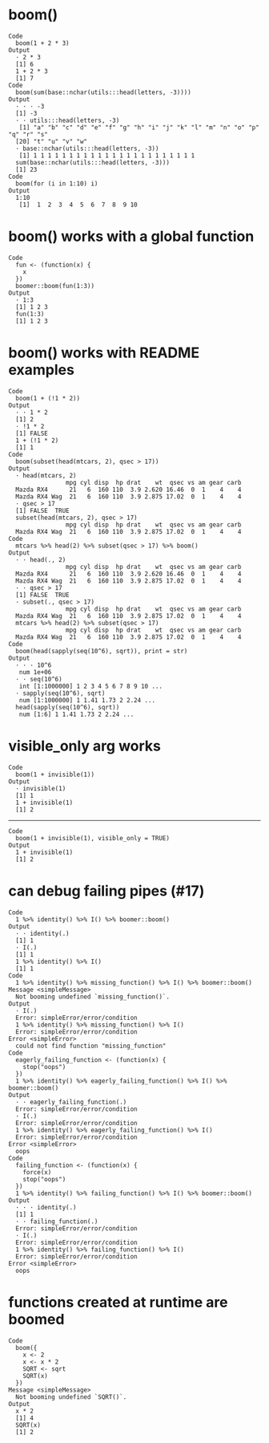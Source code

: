 # boom()

    Code
      boom(1 + 2 * 3)
    Output
      · 2 * 3
      [1] 6
      1 + 2 * 3
      [1] 7
    Code
      boom(sum(base::nchar(utils:::head(letters, -3))))
    Output
      · · · -3
      [1] -3
      · · utils:::head(letters, -3)
       [1] "a" "b" "c" "d" "e" "f" "g" "h" "i" "j" "k" "l" "m" "n" "o" "p" "q" "r" "s"
      [20] "t" "u" "v" "w"
      · base::nchar(utils:::head(letters, -3))
       [1] 1 1 1 1 1 1 1 1 1 1 1 1 1 1 1 1 1 1 1 1 1 1 1
      sum(base::nchar(utils:::head(letters, -3)))
      [1] 23
    Code
      boom(for (i in 1:10) i)
    Output
      1:10
       [1]  1  2  3  4  5  6  7  8  9 10

# boom() works with a global function

    Code
      fun <- (function(x) {
        x
      })
      boomer::boom(fun(1:3))
    Output
      · 1:3
      [1] 1 2 3
      fun(1:3)
      [1] 1 2 3

# boom() works with README examples

    Code
      boom(1 + (!1 * 2))
    Output
      · · 1 * 2
      [1] 2
      · !1 * 2
      [1] FALSE
      1 + (!1 * 2)
      [1] 1
    Code
      boom(subset(head(mtcars, 2), qsec > 17))
    Output
      · head(mtcars, 2)
                    mpg cyl disp  hp drat    wt  qsec vs am gear carb
      Mazda RX4      21   6  160 110  3.9 2.620 16.46  0  1    4    4
      Mazda RX4 Wag  21   6  160 110  3.9 2.875 17.02  0  1    4    4
      · qsec > 17
      [1] FALSE  TRUE
      subset(head(mtcars, 2), qsec > 17)
                    mpg cyl disp  hp drat    wt  qsec vs am gear carb
      Mazda RX4 Wag  21   6  160 110  3.9 2.875 17.02  0  1    4    4
    Code
      mtcars %>% head(2) %>% subset(qsec > 17) %>% boom()
    Output
      · · head(., 2)
                    mpg cyl disp  hp drat    wt  qsec vs am gear carb
      Mazda RX4      21   6  160 110  3.9 2.620 16.46  0  1    4    4
      Mazda RX4 Wag  21   6  160 110  3.9 2.875 17.02  0  1    4    4
      · · qsec > 17
      [1] FALSE  TRUE
      · subset(., qsec > 17)
                    mpg cyl disp  hp drat    wt  qsec vs am gear carb
      Mazda RX4 Wag  21   6  160 110  3.9 2.875 17.02  0  1    4    4
      mtcars %>% head(2) %>% subset(qsec > 17)
                    mpg cyl disp  hp drat    wt  qsec vs am gear carb
      Mazda RX4 Wag  21   6  160 110  3.9 2.875 17.02  0  1    4    4
    Code
      boom(head(sapply(seq(10^6), sqrt)), print = str)
    Output
      · · · 10^6
       num 1e+06
      · · seq(10^6)
       int [1:1000000] 1 2 3 4 5 6 7 8 9 10 ...
      · sapply(seq(10^6), sqrt)
       num [1:1000000] 1 1.41 1.73 2 2.24 ...
      head(sapply(seq(10^6), sqrt))
       num [1:6] 1 1.41 1.73 2 2.24 ...

# visible_only arg works

    Code
      boom(1 + invisible(1))
    Output
      · invisible(1)
      [1] 1
      1 + invisible(1)
      [1] 2

---

    Code
      boom(1 + invisible(1), visible_only = TRUE)
    Output
      1 + invisible(1)
      [1] 2

# can debug failing pipes (#17)

    Code
      1 %>% identity() %>% I() %>% boomer::boom()
    Output
      · · identity(.)
      [1] 1
      · I(.)
      [1] 1
      1 %>% identity() %>% I()
      [1] 1
    Code
      1 %>% identity() %>% missing_function() %>% I() %>% boomer::boom()
    Message <simpleMessage>
      Not booming undefined `missing_function()`.
    Output
      · I(.)
      Error: simpleError/error/condition
      1 %>% identity() %>% missing_function() %>% I()
      Error: simpleError/error/condition
    Error <simpleError>
      could not find function "missing_function"
    Code
      eagerly_failing_function <- (function(x) {
        stop("oops")
      })
      1 %>% identity() %>% eagerly_failing_function() %>% I() %>% boomer::boom()
    Output
      · · eagerly_failing_function(.)
      Error: simpleError/error/condition
      · I(.)
      Error: simpleError/error/condition
      1 %>% identity() %>% eagerly_failing_function() %>% I()
      Error: simpleError/error/condition
    Error <simpleError>
      oops
    Code
      failing_function <- (function(x) {
        force(x)
        stop("oops")
      })
      1 %>% identity() %>% failing_function() %>% I() %>% boomer::boom()
    Output
      · · · identity(.)
      [1] 1
      · · failing_function(.)
      Error: simpleError/error/condition
      · I(.)
      Error: simpleError/error/condition
      1 %>% identity() %>% failing_function() %>% I()
      Error: simpleError/error/condition
    Error <simpleError>
      oops

# functions created at runtime are boomed

    Code
      boom({
        x <- 2
        x <- x * 2
        SQRT <- sqrt
        SQRT(x)
      })
    Message <simpleMessage>
      Not booming undefined `SQRT()`.
    Output
      x * 2
      [1] 4
      SQRT(x)
      [1] 2

